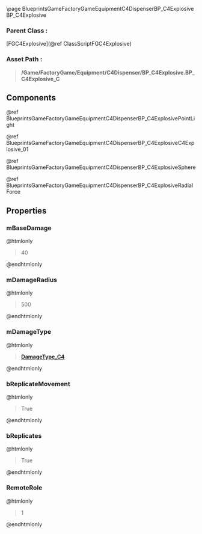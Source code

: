 \page BlueprintsGameFactoryGameEquipmentC4DispenserBP_C4Explosive BP_C4Explosive
### Parent Class :
[FGC4Explosive](@ref ClassScriptFGC4Explosive)
### Asset Path :
<b><blockquote>/Game/FactoryGame/Equipment/C4Dispenser/BP_C4Explosive.BP_C4Explosive_C</blockquote></b>
## Components

@ref BlueprintsGameFactoryGameEquipmentC4DispenserBP_C4ExplosivePointLight

@ref BlueprintsGameFactoryGameEquipmentC4DispenserBP_C4ExplosiveC4Explosive_01

@ref BlueprintsGameFactoryGameEquipmentC4DispenserBP_C4ExplosiveSphere

@ref BlueprintsGameFactoryGameEquipmentC4DispenserBP_C4ExplosiveRadialForce

## Properties

### mBaseDamage
@htmlonly
<blockquote>40</blockquote>
@endhtmlonly

### mDamageRadius
@htmlonly
<blockquote>500</blockquote>
@endhtmlonly

### mDamageType
@htmlonly
<b><a href="_blueprints_game_factory_game_equipment_c4_dispenser_damage_type__c4.html"><blockquote>DamageType_C4</blockquote></a></b>
@endhtmlonly

### bReplicateMovement
@htmlonly
<blockquote>True</blockquote>
@endhtmlonly

### bReplicates
@htmlonly
<blockquote>True</blockquote>
@endhtmlonly

### RemoteRole
@htmlonly
<blockquote>1</blockquote>
@endhtmlonly

